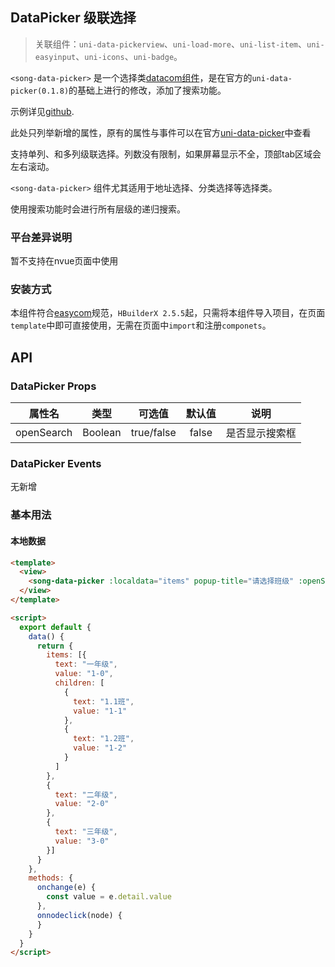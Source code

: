 ## DataPicker 级联选择
> 关联组件：`uni-data-pickerview`、`uni-load-more`、`uni-list-item`、`uni-easyinput`、`uni-icons`、`uni-badge`。



`<song-data-picker>` 是一个选择类[datacom组件](https://uniapp.dcloud.net.cn/component/datacom)，是在官方的`uni-data-picker(0.1.8)`的基础上进行的修改，添加了搜索功能。

示例详见[github](https://github.com/mofeimo110/uni-app-songcomponents).

此处只列举新增的属性，原有的属性与事件可以在官方[uni-data-picker](https://ext.dcloud.net.cn/plugin?id=3796)中查看

支持单列、和多列级联选择。列数没有限制，如果屏幕显示不全，顶部tab区域会左右滚动。

`<song-data-picker>` 组件尤其适用于地址选择、分类选择等选择类。



使用搜索功能时会进行所有层级的递归搜索。



### 平台差异说明

暂不支持在nvue页面中使用

### 安装方式

本组件符合[easycom](https://uniapp.dcloud.io/collocation/pages?id=easycom)规范，`HBuilderX 2.5.5`起，只需将本组件导入项目，在页面`template`中即可直接使用，无需在页面中`import`和注册`componets`。

## API

### DataPicker Props

|属性名								| 类型						|	可选值 		 | 		默认值			| 说明|
|:-:									| :-:						|:-:				 | :-:					| :-:	|
|openSearch						|Boolean				| true/false |	false				|是否显示搜索框|

### DataPicker Events

无新增



### 基本用法

#### 本地数据

```html
<template>
  <view>
    <song-data-picker :localdata="items" popup-title="请选择班级" :openSearch="true" @change="onchange" @nodeclick="onnodeclick"></song-data-picker>
  </view>
</template>

<script>
  export default {
    data() {
      return {
        items: [{
          text: "一年级",
          value: "1-0",
          children: [
            {
              text: "1.1班",
              value: "1-1"
            },
            {
              text: "1.2班",
              value: "1-2"
            }
          ]
        },
        {
          text: "二年级",
          value: "2-0"
        },
        {
          text: "三年级",
          value: "3-0"
        }]
      }
    },
    methods: {
      onchange(e) {
        const value = e.detail.value
      },
      onnodeclick(node) {
      }
    }
  }
</script>

```

